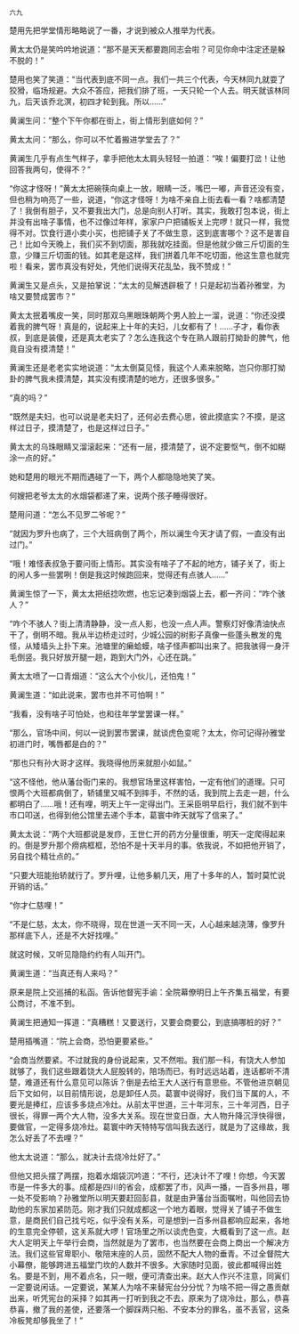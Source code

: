     六九 

   楚用先把学堂情形略略说了一番，才说到被众人推举为代表。

   黄太太仍是笑吟吟地说道：“那不是天天都要跑同志会啦？可见你命中注定还是躲不脱的！”

   楚用也笑了笑道：“当代表到底不同一点。我们一共三个代表，今天林同九就耍了狡猾，临场规避。大众不答应，把我们排了班，一天只轮一个人去。明天就该林同九，后天该乔北溟，初四才轮到我。所以……”

   黄澜生问：“整个下午你都在街上，街上情形到底如何？”

   黄太太问：“那么，你可以不忙着搬进学堂去了？”

   黄澜生几乎有点生气样子，拿手把他太太肩头轻轻一拍道：“唉！偏要打岔！让他回答我两句，使得不？”

   “你这才怪呀！”黄太太把碗筷向桌上一放，眼睛一泛，嘴巴一嘟，声音还没有变，但也稍为响亮了一些，说道，“你这才怪呀！为啥不亲自上街去看一看？啥都清楚了！我倒有胆子，又不要我出大门，总是向别人打听。其实，我敢打包本说，街上并没有出啥子事情，也不过像过年样，家家户户把铺板关上完啰！就只一样，我觉得不对。饮食行道小卖小买，也把铺子关了不做生意，这到底害哪个？这不是害自己！比如今天晚上，我们买不到切面，那我就吃挂面。但是他就少做三斤切面的生意，少赚三斤切面的钱。如其老是这样，我们拼着几年不吃切面，他这生意也就完啦！看来，罢市真没有好处，凭他们说得天花乱坠，我不赞成！”

   黄澜生又是点头，又是拍掌说：“太太的见解透辟极了！只是起初当着孙雅堂，为啥又要赞成罢市？”

   黄太太抿着嘴皮一笑，同时那双乌黑眼珠朝两个男人脸上一溜，说道：“你还没摸着我的脾气呀！真是的，说起来上十年的夫妇，儿女都有了！……子才，看你表叔，到底是装傻，还是真太老实了？怎么连我这个专在熟人跟前打拗卦的脾气，他竟自没有摸清楚！”

   黄澜生还是老老实实地说道：“太太倒莫见怪，我这个人素来脱略，岂只你那打拗卦的脾气我未摸清楚，其实没有摸清楚的地方，还很多很多。”

   “真的吗？”

   “既然是夫妇，也可以说是老夫妇了，还何必去费心思，彼此摸底实？不摸，是这样过日子，摸清楚了，也是这样过日子。”

   黄太太的乌珠眼睛又溜滚起来：“还有一层，摸清楚了，说不定要怄气，倒不如糊涂一点的好。”

   她和楚用的眼光不期而遇碰了一下，两个人都隐隐地笑了笑。

   何嫂把老爷太太的水烟袋都递了来，说两个孩子睡得很好。

   楚用问道：“怎么不见罗二爷呢？”

   “就因为罗升也病了，三个大班病倒了两个，所以澜生今天才请了假，一直没有出过门。”

   “哦！难怪表叔急于要问街上情形。其实没有啥子了不起的地方，铺子关了，街上的闲人多一些罢咧！倒是我这时候跑回来，觉得还有点骇人……”

   黄澜生惊了一下，黄太太把纸捻吹燃，也忘记凑到烟袋上去，都一齐问：“咋个骇人？”

   “咋个不骇人？街上清清静静，没一点人影，也没一点人声。警察灯好像清油快点干了，倒明不暗。我从半边桥走过时，少城公园的树影子真像一些蓬头散发的鬼怪，从矮墙头上扑下来。池塘里的癞蛤蟆，啥子怪声都叫出来了。把我骇得一身汗毛倒竖。我只好放开腿一趟，跑到大门外，心还在跳。”

   黄太太喷了一口青烟道：“这么大个小伙儿，还怕鬼！”

   黄澜生道：“如此说来，罢市也并不可怕啊！”

   “我看，没有啥子可怕处，也和往年学堂罢课一样。”

   “那么，官场中间，何以一说到罢市罢课，就谈虎色变呢？太太，你可记得孙雅堂初进门时，嘴唇都是白的？”

   “那也只有孙大哥才这样。我晓得他历来就胆小如鼠。”

   “这不怪他，他从藩台衙门来的。我想官场里这样害怕，一定有他们的道理。只可恨两个大班都病倒了，轿铺里又喊不到摔手，不然的话，我到院上去走一趟，什么都明白了……哦！还有哩，明天上午一定得出门。王采臣明早启行，我们就不到牛市口叩送，也得到他公馆里去递个手本，葛寰中昨天就写了信来了。”

   黄太太说：“两个大班都说是发痧，王世仁开的药方分量很重，明天一定爬得起来的。倒是罗升那个痨病框框，恐怕不是十天半月的事。依我说，不如把他开销了，另自找个精壮点的。”

   “只要大班能抬轿就行了。罗升哩，让他多躺几天，用了十多年的人，暂时莫忙说开销的话。”

   “你才仁慈哩！”

   “不是仁慈，太太，你不晓得，现在世道一天不同一天，人心越来越浇薄，像罗升那样底下人，还是不大好找哩。”

   就这时候，又听见隐隐约约有人叫开门。

   黄澜生道：“当真还有人来吗？”

   原来是院上交巡捕的私函。告诉他督宪手谕：全院幕僚明日上午齐集五福堂，有要公商讨，不准不到。

   黄澜生把通知一挥道：“真糟糕！又要送行，又要会商要公，到底搞哪桩的好？”

   楚用插嘴道：“院上会商，恐怕更要紧些。”

   “会商当然要紧。不过就我的身份说起来，又不然啦。我们那一科，有饶大人参加就够了，我们这些跟着饶大人屁股转的，陪场而已，有时远远站着，连话都听不清楚，难道还有什么意见可以陈诉？倒是去给王大人送行有意思些。不管他进京朝见后下文如何，以目前情形说，总是卸任人员。葛寰中说得好，我们当下属的人，不要光是捧红，应该多多烧点冷灶。从前太平世道，三十年河东，三十年河西，日子很长，得罪一两个大人物，没多大关系。现在世变日亟，大人物升降沉浮快得很，要做官，一定得多烧冷灶。葛寰中昨天特特写信叫我去送行，就是为了这缘故，我怎么好丢了不去哩？”

   他太太说道：“那么，就决计去烧冷灶好了。”

   但他又把头摆了两摆，抱着水烟袋沉吟道：“不行，还决计不了哩！你想，今天罢市是一件多大的事。成都是四川的省会，成都罢了市，风声一播，一百多州县，哪一处不受影响？孙雅堂所以明天要赶回彭县，就是由尹藩台当面嘱咐，叫他回去协助他的东家加紧防范。刚才我们只就成都这一个地方着眼，觉得关了铺子不做生意，是商民们自己找亏吃，似乎没有关系，可是想到一百多州县都响应起来，各地的生意完全停顿，这关系就大啰！官场里之所以谈虎色变，大概看到了这一点。赵大人定明天上午举行会商，当然就是为了罢市，也当然要在会商上商出一个解决方法。我们这些官卑职小、敬陪末座的人员，固然不配大人物的垂青。不过全督院大小幕僚，能够跨进五福堂门坎的人数并不很多。大家随时见面，彼此都喊得出姓名。要是不到，用不着点名，只一眼，便可清查出来。赵大人作兴不注意，同寅们一定要说闲话。一定要说，某某人为啥不来替宪台分分忧？为啥不把一得之愚贡献出来，听凭宪台的采择？如其再一打听到我之不去，原来为了烧冷灶，那么，恭喜恭喜，撤了我的差使，还要落一个脚踩两只船、不安本分的罪名，虽不丢官，这条冷板凳却够我坐了！”

